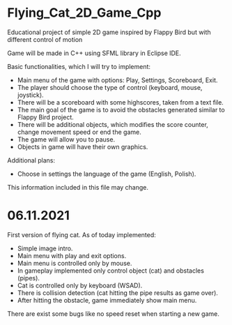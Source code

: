 # Flying_Cat_2D_Game_Cpp

Educational project of simple 2D game inspired by Flappy Bird but with different control of motion

Game will be made in C++ using SFML library in Eclipse IDE.

Basic functionalities, which I will try to implement:
- Main menu of the game with options: Play, Settings, Scoreboard, Exit.
- The player should choose the type of control (keyboard, mouse, joystick).
- There will be a scoreboard with some highscores, taken from a text file.
- The main goal of the game is to avoid the obstacles generated similar to Flappy Bird project.
- There will be additional objects, which modifies the score counter, change movement speed or end the game.
- The game will allow you to pause.
- Objects in game will have their own graphics.

Additional plans:
- Choose in settings the language of the game (English, Polish).

This information included in this file may change.

# 06.11.2021

First version of flying cat. As of today implemented:
- Simple image intro.
- Main menu with play and exit options.
- Main menu is controlled only by mouse.
- In gameplay implemented only control object (cat) and obstacles (pipes).
- Cat is controlled only by keyboard (WSAD).
- There is collision detection (cat hitting the pipe results as game over).
- After hitting the obstacle, game immediately show main menu.

There are exist some bugs like no speed reset when starting a new game.